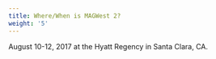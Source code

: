 ```yaml
---
title: Where/When is MAGWest 2?
weight: '5'
---
```

August 10-12, 2017 at the Hyatt Regency in Santa Clara, CA.
